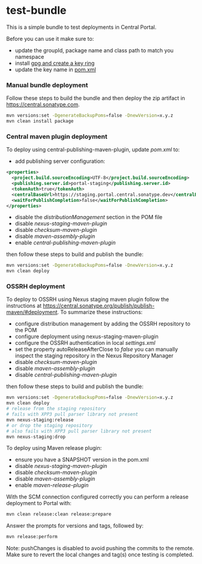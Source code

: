 # test-bundle

This is a simple bundle to test deployments in Central Portal.

Before you can use it make sure to:
  - update the groupId, package name and class path to match you namespace
  - install [gpg and create a key ring](https://central.sonatype.org/publish/requirements/gpg/#sign-files-with-gpgpgp)
  - update the key name in [pom.xml](pom.xml)


### Manual bundle deployment

Follow these steps to build the bundle and then deploy the zip artifact in https://central.sonatype.com.
```bash
mvn versions:set -DgenerateBackupPoms=false -DnewVersion=x.y.z
mvn clean install package
```


### Central maven plugin deployment

To deploy using central-publishing-maven-plugin, update _pom.xml_ to:
  - add publishing server configuration:
```xml
<properties>
  <project.build.sourceEncoding>UTF-8</project.build.sourceEncoding>
  <publishing.server.id>portal-staging</publishing.server.id>
  <tokenAuth>true</tokenAuth>
  <centralBaseUrl>https://staging.portal.central.sonatype.dev</centralBaseUrl>
  <waitForPublishCompletion>false</waitForPublishCompletion>
</properties>
```
  - disable the _distributionManagement_ section in the POM file
  - disable _nexus-staging-maven-plugin_
  - disable _checksum-maven-plugin_
  - disable _maven-assembly-plugin_
  - enable _central-publishing-maven-plugin_

then follow these steps to build and publish the bundle:
```bash
mvn versions:set -DgenerateBackupPoms=false -DnewVersion=x.y.z
mvn clean deploy
```


### OSSRH deployment

To deploy to OSSRH using Nexus staging maven plugin follow the instructions at
https://central.sonatype.org/publish/publish-maven/#deployment. To summarize these instructions:
  - configure distribution management by adding the OSSRH repository to the POM
  - configure deployment using nexus-staging-maven-plugin
  - configure the OSSRH authentication in local _settings.xml_
  - set the property autoReleaseAfterClose to *false* you can manually inspect the staging repository
    in the Nexus Repository Manager
  - disable _checksum-maven-plugin_
  - disable _maven-assembly-plugin_
  - disable _central-publishing-maven-plugin_

then follow these steps to build and publish the bundle:
```bash
mvn versions:set -DgenerateBackupPoms=false -DnewVersion=x.y.z
mvn clean deploy
# release from the staging repository
# fails with XPP3 pull parser library not present
mvn nexus-staging:release 
# or drop the staging repository
# also fails with XPP3 pull parser library not present
mvn nexus-staging:drop
```

To deploy using Maven release plugin:
  - ensure you have a SNAPSHOT version in the pom.xml
  - disable _nexus-staging-maven-plugin_
  - disable _checksum-maven-plugin_
  - disable _maven-assembly-plugin_
  - enable _maven-release-plugin_

With the SCM connection configured correctly you can perform a release deployment to Portal with:
```bash
mvn clean release:clean release:prepare
```

Answer the prompts for versions and tags, followed by:
```bash
mvn release:perform
```

Note: pushChanges is disabled to avoid pushing the commits to the remote. 
Make sure to revert the local changes and tag(s) once testing is completed.
